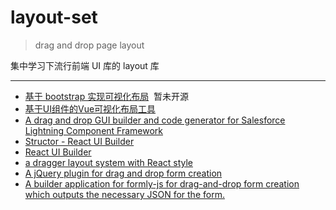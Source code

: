 # layout-set

> drag and drop page layout

集中学习下流行前端 UI 库的 layout 库

***

* [基于 bootstrap 实现可视化布局](https://github.com/ReAlign/layoutit)  暂未开源
* [基于UI组件的Vue可视化布局工具](https://github.com/jaweii/Vue-Layout)
* [A drag and drop GUI builder and code generator for Salesforce Lightning Component Framework](https://github.com/vignaesh01/lightning-ui-builder)
* [Structor - React UI Builder](https://github.com/ipselon/structor)
* [React UI Builder](https://github.com/Dmytro-Medzatiy/react-ui-builder)
* [a dragger layout system with React style](https://github.com/215566435/Dragact)
* [A jQuery plugin for drag and drop form creation](https://github.com/kevinchappell/formBuilder)
* [A builder application for formly-js for drag-and-drop form creation which outputs the necessary JSON for the form.](https://github.com/formly-js/formly-builder)
